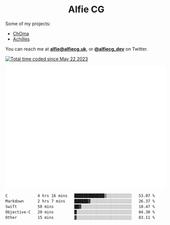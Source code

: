 <h1 align="center">Alfie CG</h1>

Some of my projects:
* [ChOma](https://github.com/opa334/ChOma)
* [Achilles](https://github.com/alfiecg24/Achilles)

You can reach me at **alfie@alfiecg.uk**, or **[@alfiecg_dev](https://twitter.com/alfiecg_dev)** on Twitter.

<a href="https://wakatime.com/@61592169-b9cf-4af8-b6fa-8ac7d4369b01"><img src="https://wakatime.com/badge/user/61592169-b9cf-4af8-b6fa-8ac7d4369b01.svg" alt="Total time coded since May 22 2023" /></a>


<img align="center" src="/github-metrics.svg" alt="Metrics" width="500">

 <!--[![GitHub Streak](https://streak-stats.demolab.com/?user=alfiecg24)](https://git.io/streak-stats)-->

<!--START_SECTION:waka-->

```txt
C             4 hrs 16 mins   █████████████▒░░░░░░░░░░░   53.07 %
Markdown      2 hrs 7 mins    ██████▓░░░░░░░░░░░░░░░░░░   26.37 %
Swift         50 mins         ██▓░░░░░░░░░░░░░░░░░░░░░░   10.47 %
Objective-C   20 mins         █░░░░░░░░░░░░░░░░░░░░░░░░   04.30 %
Other         15 mins         ▓░░░░░░░░░░░░░░░░░░░░░░░░   03.11 %
```

<!--END_SECTION:waka-->
